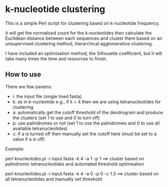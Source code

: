 # k-nucleotide clustering
This is a simple Perl script for clustering based on k-nucleotide frequency.

It will get the normalised count for the k-nucleotides then calculate the Euclidean distance between each sequences and cluster them based on an unsupervised clustering method, hierarchical agglomerative clustering.

I have included an optimisation method, the Silhouette coefficient, but it will take many times the time and resources to finish.

## How to use
There are few params:
- i: the input file (single lined fasta)
- k: as in k-nucleotide e.g., if k = 4 then we are using tetranucleotides for clustering
- a: automatically get the cutoff threshold of the dendrogram and produce the clusters (set 1 to use and 0 to turn off)
- p: use palindromes or not (set 1 to use the palindromes and 0 to use all available tetranucleotides)
- c: if a is turned off then manually set the cutoff here (must be set to a value if a is off)

Example:

perl knucleotides.pl -i input.fasta -k 4 -a 1 -p 1 ==> cluster based on palindromic tetranucleotides and automated threshold optimisation

perl knucleotides.pl -i input.fasta -k 4 -a 0 -p 0 -c 1.3 ==> cluster based on all tetranucleotides and manually set threshold
